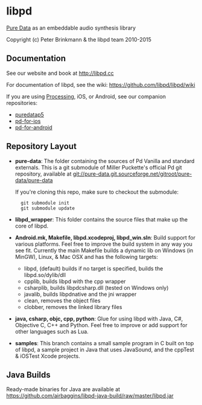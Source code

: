 libpd
=====

[Pure Data](http://puredata.info) as an embeddable audio synthesis library

Copyright (c) Peter Brinkmann & the libpd team 2010-2015

Documentation
-------------

See our website and book at <http://libpd.cc>

For documentation of libpd, see the wiki: <https://github.com/libpd/libpd/wiki>

If you are using [Processing](http://processing.org), iOS, or Android, see our companion repositories:

* [puredatap5](https://github.com/libpd/puredatap5)
* [pd-for-ios](https://github.com/libpd/pd-for-ios)
* [pd-for-android](https://github.com/libpd/pd-for-android)

Repository Layout
-----------------

  * **pure-data**: The folder containing the sources of Pd Vanilla and standard
      externals. This is a git submodule of Miller Puckette's official Pd
      git repository, available at
      <git://pure-data.git.sourceforge.net/gitroot/pure-data/pure-data>  
	  
	  If you're cloning this repo, make sure to checkout the submodule:  
	  
	      git submodule init
		  git submodule update

  * **libpd_wrapper**: This folder contains the source files that make up the core
      of libpd.

  * **Android.mk, Makefile, libpd.xcodeproj, libpd_win.sln**: Build support for
      various platforms. Feel free to improve the build system in any way you see fit.
	  Currently the main Makefile builds a dynamic lib on Windows (in MinGW), Linux, &
	  Mac OSX and has the following targets: 
      - libpd, (default) builds if no target is specified, builds the libpd.so/dylib/dll
      - cpplib, builds libpd with the cpp wrapper
	  - csharplib, builds libpdcsharp.dll (tested on Windows only)
      - javalib, builds libpdnative and the jni wrapper
      - clean, removes the object files
      - clobber, removes the linked library files

  * **java, csharp, objc, cpp, python**: Glue for using libpd with Java, C#, Objective C,
      C++ and Python.  Feel free to improve or add support for other languages 
      such as Lua.

  * **samples**: This branch contains a small sample program in C built on top
      of libpd, a sample project in Java that uses JavaSound, and the cppTest & iOSTest Xcode projects.

Java Builds
-----------

Ready-made binaries for Java are available at
<https://github.com/airbaggins/libpd-java-build/raw/master/libpd.jar>

